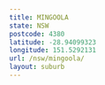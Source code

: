 ```yaml
---
title: MINGOOLA
state: NSW
postcode: 4380
latitude: -28.94099323
longitude: 151.5292131
url: /nsw/mingoola/
layout: suburb
---
```

